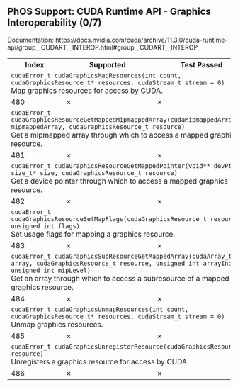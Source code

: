 <h2>PhOS Support: CUDA Runtime API - Graphics Interoperability (0/7)</h2>

<p>
Documentation: https://docs.nvidia.com/cuda/archive/11.3.0/cuda-runtime-api/group__CUDART__INTEROP.html#group__CUDART__INTEROP

<table>
<tr>
<th>Index</th>
<th>Supported</th>
<th>Test Passed</th>
</tr>

<tr>
<td colspan=3>
<code>cudaError_t cudaGraphicsMapResources(int count, cudaGraphicsResource_t* resources, cudaStream_t stream = 0)</code><br>
Map graphics resources for access by CUDA.
</td>
</tr>
<tr>
<td>480</td>
<td>✗</td>
<td>✗</td>
</tr>

<tr>
<td colspan=3>
<code>cudaError_t cudaGraphicsResourceGetMappedMipmappedArray(cudaMipmappedArray_t* mipmappedArray, cudaGraphicsResource_t resource)</code><br>
Get a mipmapped array through which to access a mapped graphics resource.
</td>
</tr>
<tr>
<td>481</td>
<td>✗</td>
<td>✗</td>
</tr>

<tr>
<td colspan=3>
<code>cudaError_t cudaGraphicsResourceGetMappedPointer(void** devPtr, size_t* size, cudaGraphicsResource_t resource)</code><br>
Get a device pointer through which to access a mapped graphics resource.
</td>
</tr>
<tr>
<td>482</td>
<td>✗</td>
<td>✗</td>
</tr>

<tr>
<td colspan=3>
<code>cudaError_t cudaGraphicsResourceSetMapFlags(cudaGraphicsResource_t resource, unsigned int flags)</code><br>
Set usage flags for mapping a graphics resource.
</td>
</tr>
<tr>
<td>483</td>
<td>✗</td>
<td>✗</td>
</tr>

<tr>
<td colspan=3>
<code>cudaError_t cudaGraphicsSubResourceGetMappedArray(cudaArray_t* array, cudaGraphicsResource_t resource, unsigned int arrayIndex, unsigned int mipLevel)</code><br>
Get an array through which to access a subresource of a mapped graphics resource.
</td>
</tr>
<tr>
<td>484</td>
<td>✗</td>
<td>✗</td>
</tr>

<tr>
<td colspan=3>
<code>cudaError_t cudaGraphicsUnmapResources(int count, cudaGraphicsResource_t* resources, cudaStream_t stream = 0)</code><br>
Unmap graphics resources.
</td>
</tr>
<tr>
<td>485</td>
<td>✗</td>
<td>✗</td>
</tr>

<tr>
<td colspan=3>
<code>cudaError_t cudaGraphicsUnregisterResource(cudaGraphicsResource_t resource)</code><br>
Unregisters a graphics resource for access by CUDA.
</td>
</tr>
<tr>
<td>486</td>
<td>✗</td>
<td>✗</td>
</tr>

</table>

